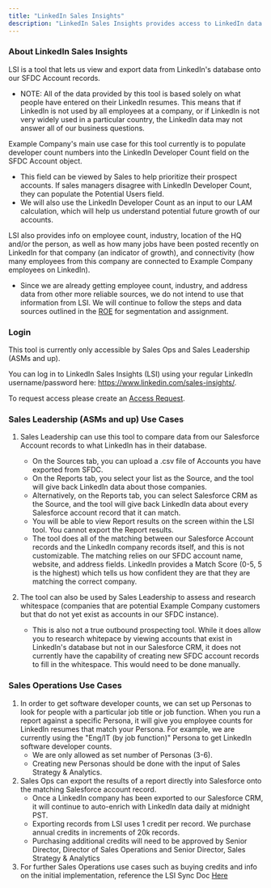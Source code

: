 ```yaml
---
title: "LinkedIn Sales Insights"
description: "LinkedIn Sales Insights provides access to LinkedIn data and insights at scale, giving sales operations the clarity they need to do smarter sales planning."
---
```


### About LinkedIn Sales Insights

LSI is a tool that lets us view and export data from LinkedIn's database onto our SFDC Account records.

- NOTE: All of the data provided by this tool is based solely on what people have entered on their LinkedIn resumes. This means that if LinkedIn is not used by all employees at a company, or if LinkedIn is not very widely used in a particular country, the LinkedIn data may not answer all of our business questions.

Example Company's main use case for this tool currently is to populate developer count numbers into the LinkedIn Developer Count field on the SFDC Account object.

- This field can be viewed by Sales to help prioritize their prospect accounts. If sales managers disagree with LinkedIn Developer Count, they can populate the Potential Users field.
- We will also use the LinkedIn Developer Count as an input to our LAM calculation, which will help us understand potential future growth of our accounts.

LSI also provides info on employee count, industry, location of the HQ and/or the person, as well as how many jobs have been posted recently on LinkedIn for that company (an indicator of growth), and connectivity (how many employees from this company are connected to Example Company employees on LinkedIn).

- Since we are already getting employee count, industry, and address data from other more reliable sources, we do not intend to use that information from LSI.  We will continue to follow the steps and data sources outlined in the [ROE](/handbook/sales/field-operations/gtm-resources/rules-of-engagement/#account-ownership-rules-of-engagement) for segmentation and assignment.

### Login

This tool is currently only accessible by Sales Ops and Sales Leadership (ASMs and up).

You can log in to LinkedIn Sales Insights (LSI) using your regular LinkedIn username/password here: https://www.linkedin.com/sales-insights/.

To request access please create an [Access Request](/handbook/it/end-user-services/onboarding-access-requests/access-requests/#how-do-i-choose-which-template-to-use).

### Sales Leadership (ASMs and up) Use Cases

1. Sales Leadership can use this tool to compare data from our Salesforce Account records to what LinkedIn has in their database.
   - On the Sources tab, you can upload a .csv file of Accounts you have exported from SFDC.
   - On the Reports tab, you select your list as the Source, and the tool will give back LinkedIn data about those companies.
   - Alternatively, on the Reports tab, you can select Salesforce CRM as the Source, and the tool will give back LinkedIn data about every Salesforce account record that it can match.
   - You will be able to view Report results on the screen within the LSI tool. You cannot export the Report results.
   - The tool does all of the matching between our Salesforce Account records and the LinkedIn company records itself, and this is not customizable. The matching relies on our SFDC account name, website, and address fields. LinkedIn provides a Match Score (0-5, 5 is the highest) which tells us how confident they are that they are matching the correct company.

1. The tool can also be used by Sales Leadership to assess and research whitespace (companies that are potential Example Company customers but that do not yet exist as accounts in our SFDC instance).
   - This is also not a true outbound prospecting tool. While it does allow you to research whitepace by viewing accounts that exist in LinkedIn's database but not in our Salesforce CRM, it does not currently have the capability of creating new SFDC account records to fill in the whitespace.  This would need to be done manually.

### Sales Operations Use Cases

1. In order to get software developer counts, we can set up Personas to look for people with a particular job title or job function. When you run a report against a specific Persona, it will give you employee counts for LinkedIn resumes that match your Persona. For example, we are currently using the "Eng/IT (by job function)" Persona to get LinkedIn software developer counts.
   - We are only allowed as set number of Personas (3-6).
   - Creating new Personas should be done with the input of Sales Strategy & Analytics.
1. Sales Ops can export the results of a report directly into Salesforce onto the matching Salesforce account record.
   - Once a LinkedIn company has been exported to our Salesforce CRM, it will continue to auto-enrich with LinkedIn data daily at midnight PST.
   - Exporting records from LSI uses 1 credit per record. We purchase annual credits in increments of 20k records.
   - Purchasing additional credits will need to be approved by Senior Director, Director of Sales Operations and Senior Director, Sales Strategy & Analytics
1. For further Sales Operations use cases such as buying credits and info on the initial implementation, reference the LSI Sync Doc [Here](https://docs.google.com/document/d/1acxMAloxho4y3EjFb47OjuMhA0QvuTai-CQs-X89KN4/edit)
